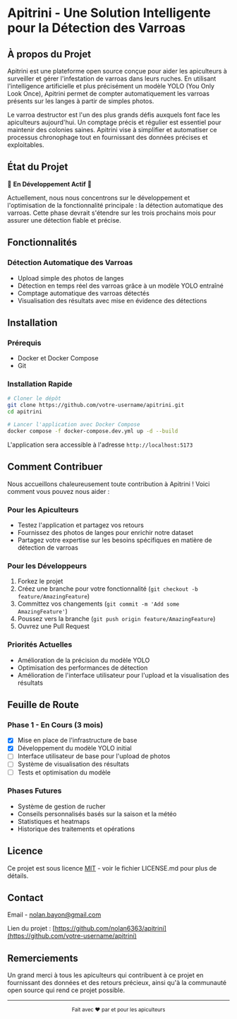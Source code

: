 # Apitrini - Une Solution Intelligente pour la Détection des Varroas

## À propos du Projet

Apitrini est une plateforme open source conçue pour aider les apiculteurs à surveiller et gérer l'infestation de varroas dans leurs ruches. En utilisant l'intelligence artificielle et plus précisément un modèle YOLO (You Only Look Once), Apitrini permet de compter automatiquement les varroas présents sur les langes à partir de simples photos.

Le varroa destructor est l'un des plus grands défis auxquels font face les apiculteurs aujourd'hui. Un comptage précis et régulier est essentiel pour maintenir des colonies saines. Apitrini vise à simplifier et automatiser ce processus chronophage tout en fournissant des données précises et exploitables.

## État du Projet

🚧 **En Développement Actif** 🚧

Actuellement, nous nous concentrons sur le développement et l'optimisation de la fonctionnalité principale : la détection automatique des varroas. Cette phase devrait s'étendre sur les trois prochains mois pour assurer une détection fiable et précise.

## Fonctionnalités

### Détection Automatique des Varroas
- Upload simple des photos de langes
- Détection en temps réel des varroas grâce à un modèle YOLO entraîné
- Comptage automatique des varroas détectés
- Visualisation des résultats avec mise en évidence des détections

## Installation

### Prérequis
- Docker et Docker Compose
- Git

### Installation Rapide

```bash
# Cloner le dépôt
git clone https://github.com/votre-username/apitrini.git
cd apitrini

# Lancer l'application avec Docker Compose
docker compose -f docker-compose.dev.yml up -d --build
```

L'application sera accessible à l'adresse `http://localhost:5173`

## Comment Contribuer

Nous accueillons chaleureusement toute contribution à Apitrini ! Voici comment vous pouvez nous aider :

### Pour les Apiculteurs
- Testez l'application et partagez vos retours
- Fournissez des photos de langes pour enrichir notre dataset
- Partagez votre expertise sur les besoins spécifiques en matière de détection de varroas

### Pour les Développeurs
1. Forkez le projet
2. Créez une branche pour votre fonctionnalité (`git checkout -b feature/AmazingFeature`)
3. Committez vos changements (`git commit -m 'Add some AmazingFeature'`)
4. Poussez vers la branche (`git push origin feature/AmazingFeature`)
5. Ouvrez une Pull Request

### Priorités Actuelles
- Amélioration de la précision du modèle YOLO
- Optimisation des performances de détection
- Amélioration de l'interface utilisateur pour l'upload et la visualisation des résultats

## Feuille de Route

### Phase 1 - En Cours (3 mois)
- [x] Mise en place de l'infrastructure de base
- [x] Développement du modèle YOLO initial
- [ ] Interface utilisateur de base pour l'upload de photos
- [ ] Système de visualisation des résultats
- [ ] Tests et optimisation du modèle

### Phases Futures
- Système de gestion de rucher
- Conseils personnalisés basés sur la saison et la météo
- Statistiques et heatmaps
- Historique des traitements et opérations

## Licence

Ce projet est sous licence [MIT](LICENSE.md) - voir le fichier LICENSE.md pour plus de détails.

## Contact

Email - nolan.bayon@gmail.com

Lien du projet : [https://github.com/nolan6363/apitrini](https://github.com/votre-username/apitrini)

## Remerciements

Un grand merci à tous les apiculteurs qui contribuent à ce projet en fournissant des données et des retours précieux, ainsi qu'à la communauté open source qui rend ce projet possible.

---

<div align="center">
  <small>Fait avec ❤️ par et pour les apiculteurs</small>
</div>